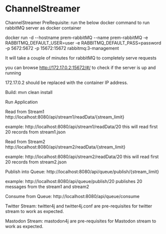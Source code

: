 # ChannelStreamer
ChannelStreamer
PreRequisite: run the below docker command to run rabbitMQ server as docker container


docker run -d --hostname prem-rabbitMQ --name prem-rabbitMQ -e RABBITMQ_DEFAULT_USER=user -e RABBITMQ_DEFAULT_PASS=password -p 5672:5672 -p 15672:15672 rabbitmq:3-management

It will take a couple of minutes for rabbitMQ to completely serve requests

you can browse http://172.17.0.2:15672/#/ to check if the server is up and running

172.17.0.2 should be replaced with the container IP address.

Build:
mvn clean install

Run Application

Read from Stream1
http://localhost:8080/api/stream1/readData/{stream_limit}

example: http://localhost:8080/api/stream1/readData/20
this will read first 20 records from stream1.json

Read from Stream2
http://localhost:8080/api/stream2/readData/{stream_limit}

example: http://localhost:8080/api/stream2/readData/20
this will read first 20 records from stream2.json

Publish into Queue:
http://localhost:8080/api/queue/publish/{stream_limit}

example: http://localhost:8080/api/queue/publish/20
publishes 20 messages from the stream1 and stream2

Consume from Queue:
http://localhost:8080/api/queue/consume


Twitter Stream:
twitter4j and twitter4j.conf are pre-requisites for twitter stream to work as expected.

Mastodon Stream:
mastodon4j are pre-requisites for Mastodon stream to work as expected.

